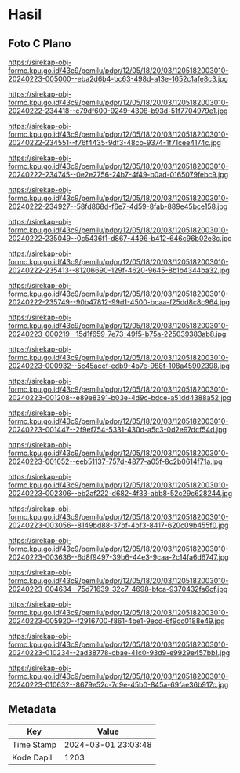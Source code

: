 # Hasil

## Foto C Plano

https://sirekap-obj-formc.kpu.go.id/43c9/pemilu/pdpr/12/05/18/20/03/1205182003010-20240223-005000--eba2d6b4-bc63-498d-a13e-1652c1afe8c3.jpg

https://sirekap-obj-formc.kpu.go.id/43c9/pemilu/pdpr/12/05/18/20/03/1205182003010-20240222-234418--c79df600-9249-4308-b93d-51f7704979e1.jpg

https://sirekap-obj-formc.kpu.go.id/43c9/pemilu/pdpr/12/05/18/20/03/1205182003010-20240222-234551--f76f4435-9df3-48cb-9374-1f71cee4174c.jpg

https://sirekap-obj-formc.kpu.go.id/43c9/pemilu/pdpr/12/05/18/20/03/1205182003010-20240222-234745--0e2e2756-24b7-4f49-b0ad-0165079febc9.jpg

https://sirekap-obj-formc.kpu.go.id/43c9/pemilu/pdpr/12/05/18/20/03/1205182003010-20240222-234927--58fd868d-f6e7-4d59-8fab-889e45bce158.jpg

https://sirekap-obj-formc.kpu.go.id/43c9/pemilu/pdpr/12/05/18/20/03/1205182003010-20240222-235049--0c5436f1-d867-4496-b412-646c96b02e8c.jpg

https://sirekap-obj-formc.kpu.go.id/43c9/pemilu/pdpr/12/05/18/20/03/1205182003010-20240222-235413--81206690-129f-4620-9645-8b1b4344ba32.jpg

https://sirekap-obj-formc.kpu.go.id/43c9/pemilu/pdpr/12/05/18/20/03/1205182003010-20240222-235749--90b47812-99d1-4500-bcaa-f25dd8c8c964.jpg

https://sirekap-obj-formc.kpu.go.id/43c9/pemilu/pdpr/12/05/18/20/03/1205182003010-20240223-000219--15d1f659-7e73-49f5-b75a-225039383ab8.jpg

https://sirekap-obj-formc.kpu.go.id/43c9/pemilu/pdpr/12/05/18/20/03/1205182003010-20240223-000932--5c45acef-edb9-4b7e-988f-108a45902398.jpg

https://sirekap-obj-formc.kpu.go.id/43c9/pemilu/pdpr/12/05/18/20/03/1205182003010-20240223-001208--e89e8391-b03e-4d9c-bdce-a51dd4388a52.jpg

https://sirekap-obj-formc.kpu.go.id/43c9/pemilu/pdpr/12/05/18/20/03/1205182003010-20240223-001447--2f9ef754-5331-430d-a5c3-0d2e97dcf54d.jpg

https://sirekap-obj-formc.kpu.go.id/43c9/pemilu/pdpr/12/05/18/20/03/1205182003010-20240223-001652--eeb51137-757d-4877-a05f-8c2b0614f71a.jpg

https://sirekap-obj-formc.kpu.go.id/43c9/pemilu/pdpr/12/05/18/20/03/1205182003010-20240223-002306--eb2af222-d682-4f33-abb8-52c29c628244.jpg

https://sirekap-obj-formc.kpu.go.id/43c9/pemilu/pdpr/12/05/18/20/03/1205182003010-20240223-003056--8149bd88-37bf-4bf3-8417-620c09b455f0.jpg

https://sirekap-obj-formc.kpu.go.id/43c9/pemilu/pdpr/12/05/18/20/03/1205182003010-20240223-003636--6d8f9497-39b6-44e3-9caa-2c14fa6d6747.jpg

https://sirekap-obj-formc.kpu.go.id/43c9/pemilu/pdpr/12/05/18/20/03/1205182003010-20240223-004634--75d71639-32c7-4698-bfca-9370432fa6cf.jpg

https://sirekap-obj-formc.kpu.go.id/43c9/pemilu/pdpr/12/05/18/20/03/1205182003010-20240223-005920--f2916700-f861-4be1-9ecd-6f9cc0188e49.jpg

https://sirekap-obj-formc.kpu.go.id/43c9/pemilu/pdpr/12/05/18/20/03/1205182003010-20240223-010234--2ad38778-cbae-41c0-93d9-e9929e457bb1.jpg

https://sirekap-obj-formc.kpu.go.id/43c9/pemilu/pdpr/12/05/18/20/03/1205182003010-20240223-010632--8679e52c-7c9e-45b0-845a-69fae36b917c.jpg


## Metadata

| Key        | Value               |
| ---------- | ------------------- |
| Time Stamp | 2024-03-01 23:03:48 |
| Kode Dapil | 1203                |



